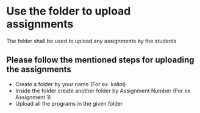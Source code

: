 # Use the folder to upload assignments
The folder shall be used to upload any assignments by the students

## Please follow the mentioned steps for uploading the assignments
+ Create a folder by your name (For ex. kallol)
+ Inside the folder create another folder by Assignment Number (For ex Assignment 1)
+ Upload all the programs in the given folder